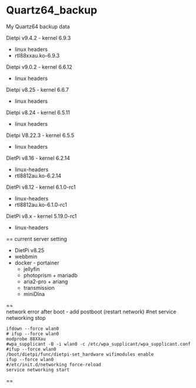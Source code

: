 # Quartz64_backup
My Quartz64 backup data

Dietpi v9.4.2 - kernel 6.9.3
- linux headers
- rtl88xxau.ko-6.9.3
  
Dietpi v9.0.2 - kernel 6.6.12
- linux headers

Dietpi v8.25 - kernel 6.6.7
- linux headers

Dietpi v8.24 - kernel 6.5.11
- linux headers

Dietpi V8.22.3 - kernel 6.5.5
- linux headers

DietPi v8.16 - kernel 6.2.14
 - linux-headers
 - rtl8812au.ko-6.2.14

DietPi v8.12 - kernel 6.1.0-rc1
 - linux-headers
 - rtl8812au.ko-6.1.0-rc1

DietPi v8.x - kernel 5.19.0-rc1
 - linux-headers

== current server setting
- DietPi v8.25
 - webbmin
 - docker - portainer
     + jellyfin
     + photoprism + mariadb
     + aria2-pro + ariang
     + transmission
     + miniDlna
     
==      
 network error after boot - add postboot (restart network)
	#net
	service networking stop
 
	ifdown --force wlan0
	# ifup --force wlan0
	modprobe 88XXau
	#wpa_supplicant -B -i wlan0 -c /etc/wpa_supplicant/wpa_supplicant.conf
	#ifup --force wlan0
	/boot/dietpi/func/dietpi-set_hardware wifimodules enable
	ifup --force wlan0
	#/etc/init.d/networking force-reload
	service networking start
 
== 
